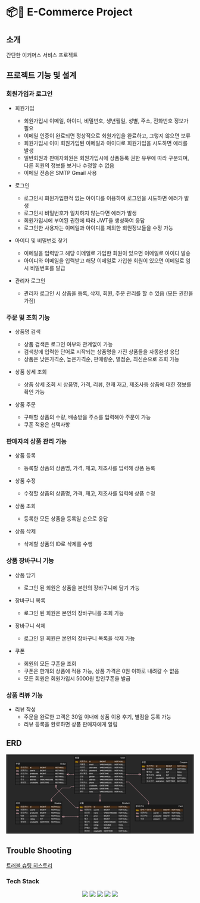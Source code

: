 # 📦🚚 E-Commerce Project

## 소개
간단한 이커머스 서비스 프로젝트

## 프로젝트 기능 및 설계
### 회원가입과 로그인
- 회원가입
    - 회원가입시 이메일, 아이디, 비밀번호, 생년월일, 성별, 주소, 전화번호 정보가 필요
    - 이메일 인증이 완료되면 정상적으로 회원가입을 완료하고, 그렇지 않으면 보류
    - 회원가입시 이미 회원가입된 이메일과 아이디로 회원가입을 시도하면 에러를 발생
    - 일반회원과 판매자회원은 회원가입시에 상품등록 권한 유무에 따라 구분되며, 다른 회원의 정보를 보거나 수정할 수 없음
    - 이메일 전송은 SMTP Gmail 사용


- 로그인
    - 로그인시 회원가입한적 없는 아이디를 이용하여 로그인을 시도하면 에러가 발생
    - 로그인시 비밀번호가 일치하지 않는다면 에러가 발생
    - 회원가입시에 부여된 권한에 따라 JWT을 생성하여 응답
    - 로그인한 사용자는 이메일과 아이디를 제외한 회원정보들을 수정 가능


- 아이디 및 비밀번호 찾기
    - 이메일을 입력받고 해당 이메일로 가입한 회원이 있으면 이메일로 아이디 발송
    - 아이디와 이메일을 입력받고 해당 이메일로 가입한 회원이 있으면 이메일로 임시 비밀번호를 발급


- 관리자 로그인
    - 관리자 로그인 시 상품을 등록, 삭제, 회원, 주문 관리를 할 수 있음 (모든 권한을 가짐)

### 주문 및 조회 기능
- 상품명 검색
    - 상품 검색은 로그인 여부와 관계없이 가능
    - 검색창에 입력한 단어로 시작되는 상품명을 가진 상품들을 자동완성 응답
    - 상품은 낮은가격순, 높은가격순, 판매량순, 별점순, 최신순으로 조회 가능


- 상품 상세 조회
    - 상품 상세 조회 시 상품명, 가격, 리뷰, 현재 재고, 제조사등 상품에 대한 정보를 확인 가능


- 상품 주문
    - 구매할 상품의 수량, 배송받을 주소를 입력해야 주문이 가능
    - 쿠폰 적용은 선택사항

### 판매자의 상품 관리 기능

- 상품 등록
  - 등록할 상품의 상품명, 가격, 재고, 제조사를 입력해 상품 등록

- 상품 수정
  - 수정할 상품의 상품명, 가격, 재고, 제조사를 입력해 상품 수정

- 상품 조회
  - 등록한 모든 상품을 등록일 순으로 응답

- 상품 삭제
  - 삭제할 상품의 ID로 삭제를 수행

### 상품 장바구니 기능

- 상품 담기
    - 로그인 된 회원은 상품을 본인의 장바구니에 담기 가능


- 장바구니 목록
    - 로그인 된 회원은 본인의 장바구니를 조회 가능


- 장바구니 삭제
    - 로그인 된 회원은 본인의 장바구니 목록을 삭제 가능


- 쿠폰
    - 회원의 모든 쿠폰을 조회
    - 쿠폰은 한개의 상품에 적용 가능, 상품 가격은 0원 이하로 내려갈 수 없음
    - 모든 회원은 회원가입시 5000원 할인쿠폰을 발급

### 상품 리뷰 기능

- 리뷰 작성
    - 주문을 완료한 고객은 30일 이내에 상품 이용 후기, 별점을 등록 가능
    - 리뷰 등록을 완료하면 상품 판매자에게 알림

## ERD
![ERD](doc/img/erd.png)

## Trouble Shooting
[트러블 슈팅 히스토리](doc/TROUBLE_SHOOTING.md)

### Tech Stack
<div align=center> 
  <img src="https://img.shields.io/badge/java-007396?style=for-the-badge&logo=java&logoColor=white"> 
  <img src="https://img.shields.io/badge/spring-6DB33F?style=for-the-badge&logo=spring&logoColor=white"> 
  <img src="https://img.shields.io/badge/mysql-4479A1?style=for-the-badge&logo=mysql&logoColor=white"> 
  <img src="https://img.shields.io/badge/git-F05032?style=for-the-badge&logo=git&logoColor=white">
  <img src="https://img.shields.io/badge/redis-%23DD0031.svg?&style=for-the-badge&logo=redis&logoColor=white">
</div>
